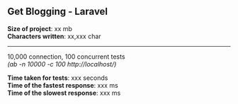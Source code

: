 Get Blogging - Laravel
---------------

__Size of project__: xx mb  
__Characters written__: xx,xxx char

---
10,000 connection, 100 concurrent tests  
_(ab -n 10000 -c 100 http://localhost/)_

__Time taken for tests__: xxx seconds  
__Time of the fastest response__: xxx ms  
__Time of the slowest response__: xxx ms  
